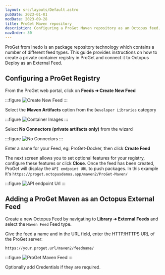 ```yaml
---
layout: src/layouts/Default.astro
pubDate: 2023-01-01
modDate: 2023-09-28
title: ProGet Maven repository
description: Configuring a ProGet Maven repository as an Octopus feed.
navOrder: 30
---
```


ProGet from Inedo is an package repository technology which contains a number of different feed types.  This guide provides instructions on how to create a private container registry in ProGet and connect it to Octopus Deploy as an External Feed.

## Configuring a ProGet Registry

From the ProGet web portal, click on **Feeds ➜ Create New Feed** 

:::figure
![Create New Feed](/docs/img/packaging-applications/package-repositories/images/proget-create-feed.png)
:::

Select the **Maven Artifacts** option from the `Developer Libraries` category

:::figure
![Container Images](/docs/img/packaging-applications/package-repositories/guides/maven-repositories/images/proget-new-maven-feed.png)
:::

Select **No Connectors (private artifacts only)** from the wizard

:::figure
![No Connectors](/docs/img/packaging-applications/package-repositories/guides/maven-repositories/images/proget-maven-no-connectors.png)
:::

Enter a name for your Feed, eg: ProGet-Docker, then click **Create Feed**

The next screen allows you to set optional features for your registry, configure these features or click **Close**.  Once the feed has been created, ProGet will display the `API endpoint URL` to push packages.  In this example it's `https://proget.octopusdemos.app/maven2/ProGet-Maven/`

:::figure
![API endpoint Url](/docs/img/packaging-applications/package-repositories/guides/maven-repositories/images/proget-maven-api-endpoint.png)
:::

## Adding a ProGet Maven as an Octopus External Feed

Create a new Octopus Feed by navigating to **Library ➜ External Feeds** and select the `Maven Feed` Feed type. 

Give the feed a name and in the URL field, enter the HTTP/HTTPS URL of the ProGet server:

`https://your.proget.url/maven2/feedname/`

:::figure
![ProGet Maven Feed](/docs/img/packaging-applications/package-repositories/guides/maven-repositories/images/proget-external-feed.png)
:::

Optionally add Credentials if they are required. 